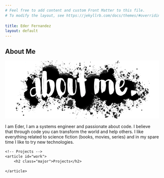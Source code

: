 ```yaml
---
# Feel free to add content and custom Front Matter to this file.
# To modify the layout, see https://jekyllrb.com/docs/themes/#overriding-theme-defaults

title: Eder Fernandez
layout: default
---
```


<div id="main">
    <!-- About Me -->
    <article id="intro">
        <h2 class="major">About Me</h2>
        <span class="image main"><img src="images/pic01.png" alt="" /></span>
        <p>I am Eder, I am a systems engineer and passionate about code. I believe that through code you can transform the world and help others. I like everything related to science fiction (books, movies, series) and in my spare time I like to try new technologies.</p>
    </article>

    <!-- Projects -->
    <article id="work">
        <h2 class="major">Projects</h2>

    </article>

</div>
